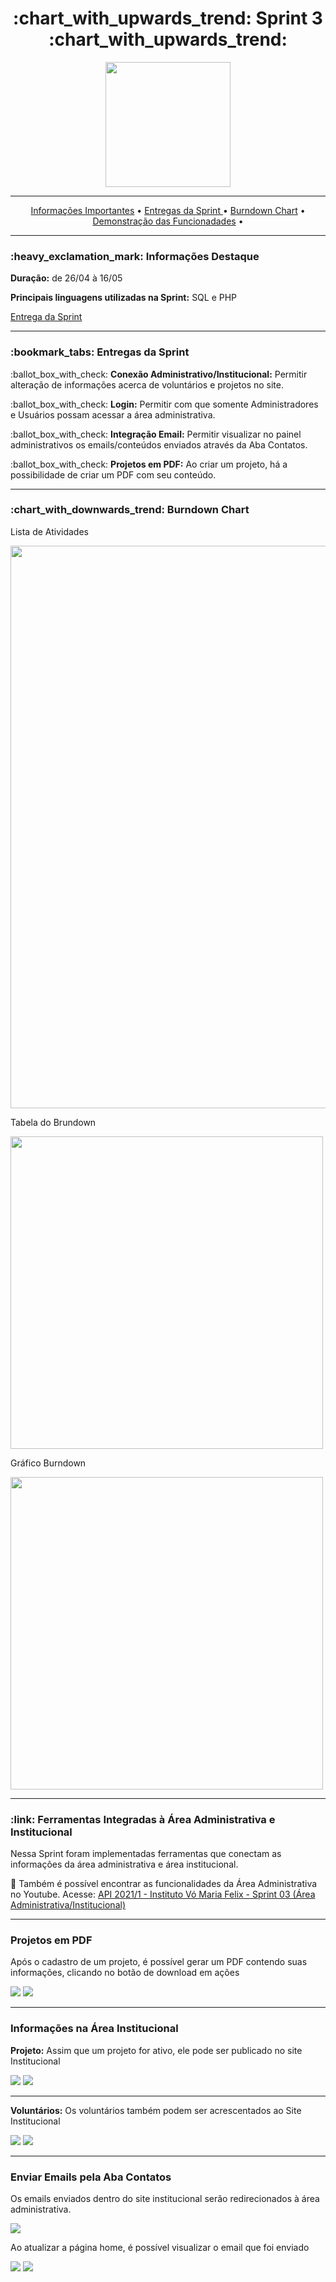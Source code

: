 <h1 align="center">:chart_with_upwards_trend: Sprint 3 :chart_with_upwards_trend:</h1>
<p align="center">
  <img src="https://github.com/UniversalDevs/Projeto_API/blob/main/Documentos/Sprint3.PNG" width="200"/>
</p>
<hr>
<p align="center">
  <a href ="https://github.com/UniversalDevs/Projeto_API/tree/main/Sprint3#heavy_exclamation_mark-informa%C3%A7%C3%B5es-destaque"> Informações Importantes</a>  • 
  <a href ="https://github.com/UniversalDevs/Projeto_API/tree/main/Sprint3#bookmark_tabs-entregas-da-sprint">Entregas da Sprint </a>  •
  <a href ="https://github.com/UniversalDevs/Projeto_API/tree/main/Sprint3#chart_with_downwards_trend-burndown-chart-"> Burndown Chart</a>  • 
  <a href ="https://github.com/UniversalDevs/Projeto_API/tree/main/Sprint3#link-ferramentas-integradas-%C3%A0-%C3%A1rea-administrativa-e-institucional"> Demonstração das Funcionadades</a>  • 
</p>
<hr>

<h3>:heavy_exclamation_mark: Informações Destaque</h3>
<p><strong> Duração:</strong> de 26/04 à 16/05</p>
<p><strong> Principais linguagens utilizadas na Sprint:</strong> SQL e PHP</p>
<p><a href="https://github.com/UniversalDevs/Projeto_API/blob/main/Sprint3/backend.rar">Entrega da Sprint</a></p>
<hr>
<h3>:bookmark_tabs: Entregas da Sprint</h3>

<p>:ballot_box_with_check: <strong>Conexão Administrativo/Institucional:</strong> Permitir alteração de informações acerca de voluntários e projetos no site.</p>
<p>:ballot_box_with_check: <strong>Login:</strong> Permitir com que somente Administradores e Usuários possam acessar a área administrativa.</p>
<p>:ballot_box_with_check: <strong>Integração Email:</strong> Permitir visualizar no painel administrativos os emails/conteúdos  enviados através da Aba Contatos.</p>
<p>:ballot_box_with_check: <strong>Projetos em PDF:</strong> Ao criar um projeto, há a possibilidade de criar um PDF com seu conteúdo.</p>

<hr>

<h3>:chart_with_downwards_trend: Burndown Chart </h3>
<p>Lista de Atividades</p>
<img src="https://github.com/UniversalDevs/Projeto_API/blob/main/Documentos/Sprint3/ListaDeAtividades_Sprint%233.PNG" width="900"/>
<p>Tabela do Brundown</p>
<img src="https://github.com/UniversalDevs/Projeto_API/blob/main/Documentos/Sprint3/TabelaDoBurndown_Sprint%233.PNG" width="500"/>
<p>Gráfico Burndown</p>
<img src="https://github.com/UniversalDevs/Projeto_API/blob/main/Documentos/Burndowns/BurndownSprint%233.PNG" width="500"/>
<hr>


<h3>:link: Ferramentas Integradas à Área Administrativa e Institucional</h3>
<p> Nessa Sprint foram implementadas ferramentas que conectam as informações da área administrativa e área institucional.</p>
<p>🎥 Também é possível encontrar as funcionalidades da Área Administrativa no Youtube. Acesse: <a href="https://youtu.be/HwMZSNTNxtA"> API 2021/1 - Instituto Vó Maria Felix - Sprint 03 (Área Administrativa/Institucional)</a></p>

<hr>

<h3>Projetos em PDF</h3>
<p> Após o cadastro de um projeto, é possível gerar um PDF contendo suas informações, clicando no botão de download em ações</p>
<img src="https://github.com/UniversalDevs/Projeto_API/blob/main/Gifs/ProjetoPDF1.gif"/>
<img src="https://github.com/UniversalDevs/Projeto_API/blob/main/Gifs/ProjetoPDF2.gif"/>
<hr>

<h3>Informações na Área Institucional</h3>
<p><strong> Projeto:</strong> Assim que um projeto for ativo, ele pode ser publicado no site Institucional</p>
<img src="https://github.com/UniversalDevs/Projeto_API/blob/main/Gifs/ProjetoNoSite2.gif"/>
<img src="https://github.com/UniversalDevs/Projeto_API/blob/main/Gifs/ProjetoNoSite1.gif"/>
<hr>

<p><strong> Voluntários:</strong> Os voluntários também podem ser acrescentados ao Site Institucional</p>
<img src="https://github.com/UniversalDevs/Projeto_API/blob/main/Gifs/VoluntarioNoSite2.gif"/>
<img src="https://github.com/UniversalDevs/Projeto_API/blob/main/Gifs/VoluntarioNoSite2.gif"/>
<hr>

<h3>Enviar Emails pela Aba Contatos</h3>
<p> Os emails enviados dentro do site institucional serão redirecionados à área administrativa.</p>
<img src="https://github.com/UniversalDevs/Projeto_API/blob/main/Gifs/EnviarEmailContatos1.gif"/>
<p>Ao atualizar a página home, é possível visualizar o email que foi enviado</p>
<img src="https://github.com/UniversalDevs/Projeto_API/blob/main/Gifs/EnviarEmailContatos2.gif"/>
  
<img src="https://github.com/UniversalDevs/Projeto_API/blob/main/Gifs/EnviarEmailContatos3.gif"/>
